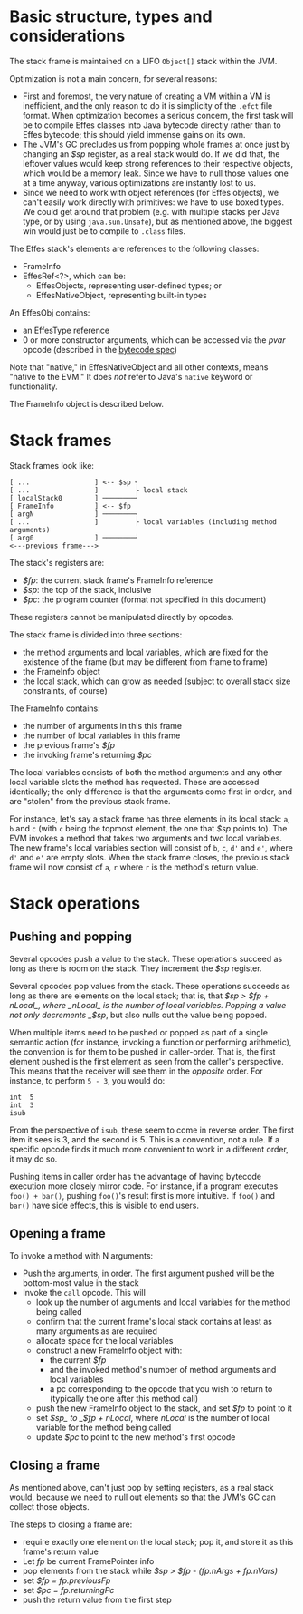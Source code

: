 Basic structure, types and considerations
========================================================================================

The stack frame is maintained on a LIFO `Object[]` stack within the JVM.

Optimization is not a main concern, for several reasons:

- First and foremost, the very nature of creating a VM within a VM is inefficient, and the only reason to do it is simplicity of the `.efct` file format. When optimization becomes a serious concern, the first task will be to compile Effes classes into Java bytecode directly rather than to Effes bytecode; this should yield immense gains on its own.
- The JVM's GC precludes us from popping whole frames at once just by changing an _$sp_ register, as a real stack would do. If we did that, the leftover values would keep strong references to their respective objects, which would be a memory leak. Since we have to null those values one at a time anyway, various optimizations are instantly lost to us.
- Since we need to work with object references (for Effes objects), we can't easily work directly with primitives: we have to use boxed types. We could get around that problem (e.g. with multiple stacks per Java type, or by using `java.sun.Unsafe`), but as mentioned above, the biggest win would just be to compile to `.class` files.

The Effes stack's elements are references to the following classes:

- FrameInfo
- EffesRef&lt;?&gt;, which can be:
  - EffesObjects, representing user-defined types; or
  - EffesNativeObject, representing built-in types

An EffesObj contains:

- an EffesType reference
- 0 or more constructor arguments, which can be accessed via the _pvar_ opcode (described in the [bytecode spec](bytecode.md))

Note that "native," in EffesNativeObject and all other contexts, means "native to the EVM." It does _not_ refer to Java's `native` keyword or functionality.

The FrameInfo object is described below.

Stack frames
========================================================================================

Stack frames look like:

    [ ...                ] <-- $sp ╮
    [ ...                ]         ├ local stack
    [ localStack0        ] ────────╯
    [ FrameInfo          ] <-- $fp
    [ argN               ] ────────╮
    [ ...                ]         ├ local variables (including method arguments)
    [ arg0               ] ────────╯
    <---previous frame--->

The stack's registers are:

- _$fp_: the current stack frame's FrameInfo reference
- _$sp_: the top of the stack, inclusive
- _$pc_: the program counter (format not specified in this document)

These registers cannot be manipulated directly by opcodes.

The stack frame is divided into three sections:

- the method arguments and local variables, which are fixed for the existence of the frame (but may be different from frame to frame)
- the FrameInfo object
- the local stack, which can grow as needed (subject to overall stack size constraints, of course)

The FrameInfo contains:

- the number of arguments in this this frame
- the number of local variables in this frame
- the previous frame's _$fp_
- the invoking frame's returning _$pc_

The local variables consists of both the method arguments and any other local variable slots the method has requested. These are accessed identically; the only difference is that the arguments come first in order, and are "stolen" from the previous stack frame.

For instance, let's say a stack frame has three elements in its local stack: `a`, `b` and `c` (with `c` being the topmost element, the one that _$sp_ points to). The EVM invokes a method that takes two arguments and two local variables. The new frame's local variables section will consist of `b`, `c`, `d'` and `e'`, where `d'` and `e'` are empty slots. When the stack frame closes, the previous stack frame will now consist of `a`, `r` where `r` is the method's return value.

Stack operations
========================================================================================

Pushing and popping
----------------------------------------------------------------------------------------

Several opcodes push a value to the stack. These operations succeed as long as there is room on the stack. They increment the _$sp_ register.

Several opcodes pop values from the stack. These operations succeeds as long as there are elements on the local stack; that is, that _$sp > $fp + nLocal_, where _nLocal_ is the number of local variables. Popping a value not only decrements _$sp_, but also nulls out the value being popped.

When multiple items need to be pushed or popped as part of a single semantic action (for instance, invoking a function or performing arithmetic), the convention is for them to be pushed in caller-order. That is, the first element pushed is the first element as seen from the caller's perspective. This means that the receiver will see them in the _opposite_ order. For instance, to perform `5 - 3`, you would do:

    int  5
    int  3
    isub

From the perspective of `isub`, these seem to come in reverse order. The first item it sees is 3, and the second is 5. This is a convention, not a rule. If a specific opcode finds it much more convenient to work in a different order, it may do so.

Pushing items in caller order has the advantage of having bytecode execution more closely mirror code. For instance, if a program executes `foo() + bar()`, pushing `foo()`'s result first is more intuitive. If `foo()` and `bar()` have side effects, this is visible to end users.
  

Opening a frame
----------------------------------------------------------------------------------------

To invoke a method with N arguments:

- Push the arguments, in order. The first argument pushed will be the bottom-most value in the stack
- Invoke the `call` opcode. This will
  - look up the number of arguments and local variables for the method being called
  - confirm that the current frame's local stack contains at least as many arguments as are required
  - allocate space for the local variables
  - construct a new FrameInfo object with:
    - the current _$fp_
    - and the invoked method's number of method arguments and local variables
    - a pc corresponding to the opcode that you wish to return to (typically the one after this method call)
  - push the new FrameInfo object to the stack, and set _$fp_ to point to it
  - set _$sp_ to _$fp + nLocal_, where _nLocal_ is the number of local variable for the method being called
  - update _$pc_ to point to the new method's first opcode
    
Closing a frame
----------------------------------------------------------------------------------------

As mentioned above, can't just pop by setting registers, as a real stack would, because we need to null out elements so that the JVM's GC can collect those objects.

The steps to closing a frame are:

- require exactly one element on the local stack; pop it, and store it as this frame's return value
- Let _fp_ be current FramePointer info
- pop elements from the stack while _$sp > $fp - (fp.nArgs + fp.nVars)_
- set _$fp = fp.previousFp_
- set _$pc = fp.returningPc_
- push the return value from the first step
